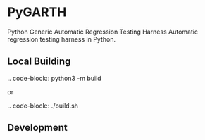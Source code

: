 PyGARTH
=======

Python Generic Automatic Regression Testing Harness
Automatic regression testing harness in Python.

Local Building
---

.. code-block::
    python3 -m build

or

.. code-block::
    ./build.sh

Development
---


